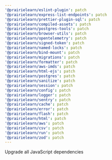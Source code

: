 ```yaml
---
'@prairielearn/eslint-plugin': patch
'@prairielearn/express-list-endpoints': patch
'@prairielearn/prettier-plugin-sql': patch
'@prairielearn/compiled-assets': patch
'@prairielearn/postgres-tools': patch
'@prairielearn/browser-utils': patch
'@prairielearn/opentelemetry': patch
'@prairielearn/signed-token': patch
'@prairielearn/named-locks': patch
'@prairielearn/bind-mount': patch
'@prairielearn/migrations': patch
'@prairielearn/formatter': patch
'@prairielearn/aws-imds': patch
'@prairielearn/html-ejs': patch
'@prairielearn/postgres': patch
'@prairielearn/sanitize': patch
'@prairielearn/session': patch
'@prairielearn/config': patch
'@prairielearn/logger': patch
'@prairielearn/sentry': patch
'@prairielearn/cache': patch
'@prairielearn/error': patch
'@prairielearn/flash': patch
'@prairielearn/html': patch
'@prairielearn/aws': patch
'@prairielearn/csv': patch
'@prairielearn/run': patch
'@prairielearn/zod': patch
---
```


Upgrade all JavaScript dependencies
